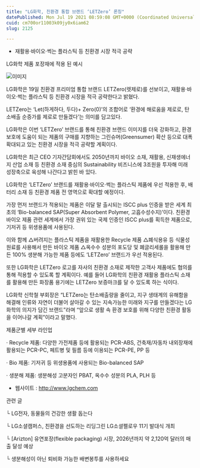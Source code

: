 ```yaml
---
title: "LG화학, 친환경 통합 브랜드 ‘LETZero’ 론칭"
datePublished: Mon Jul 19 2021 08:59:08 GMT+0000 (Coordinated Universal Time)
cuid: cm700or11003k09jy0x6iam62
slug: 2125

---
```



- 재활용·바이오·썩는 플라스틱 등 친환경 시장 적극 공략

LG화학 제품 포장재에 적용 된 예시

![이미지](https://cdn.hashnode.com/res/hashnode/image/upload/v1739250239730/daa1b42e-2e1a-49a4-b383-3cf550d544f8.jpeg)

LG화학은 19일 친환경 프리미엄 통합 브랜드 LETZero(렛제로)를 선보이고, 재활용·바이오·썩는 플라스틱 등 친환경 시장을 적극 공략한다고 밝혔다.

LETZero는 ‘Let(하게하다, 두다)+ Zero(0)’의 조합어로 ‘환경에 해로움을 제로로, 탄소배출 순증가를 제로로 만들겠다’는 의미를 담고있다.

LG화학은 이번 ‘LETZero’ 브랜드를 통해 친환경 브랜드 이미지를 더욱 강화하고, 환경보호에 도움이 되는 제품의 구매를 지향하는 그린슈머(Greensumer) 확산 등으로 대폭 확대되고 있는 친환경 시장을 적극 공략할 계획이다.

LG화학은 최근 CEO 기자간담회에서도 2050년까지 바이오 소재, 재활용, 신재생에너지 산업 소재 등 친환경 소재 중심의 Sustainability 비즈니스에 3조원을 투자해 미래 성장축으로 육성해 나간다고 밝힌 바 있다.

LG화학은 ‘LETZero’ 브랜드를 재활용·바이오·썩는 플라스틱 제품에 우선 적용한 후, 배터리 소재 등 친환경 제품 전 영역으로 확대할 예정이다.

가장 먼저 브랜드가 적용되는 제품은 이달 말 출시되는 ISCC plus 인증을 받은 세계 최초의 ‘Bio-balanced SAP(Super Absorbent Polymer, 고흡수성수지)’이다. 친환경 바이오 제품 관련 세계에서 가장 권위 있는 국제 인증인 ISCC plus를 획득한 제품으로, 기저귀 등 위생용품에 사용된다.

이와 함께 △버려지는 플라스틱 제품을 재활용한 Recycle 제품 △폐식용유 등 식물성 원료를 사용해서 만든 바이오 제품 △옥수수 성분의 포도당 및 폐글리세롤을 활용해 만든 100% 생분해 가능한 제품 등에도 ‘LETZero’ 브랜드가 우선 적용된다.

또한 LG화학은 LETZero 로고를 자사의 친환경 소재로 제작한 고객사 제품에도 협의를 통해 적용할 수 있도록 할 계획이다. 예를 들어 LG화학의 친환경 재활용 플라스틱 소재를 활용해 만든 화장품 용기에는 LETZero 보증마크를 달 수 있도록 하는 식이다.

LG화학 신학철 부회장은 “LETZero는 탄소배출량을 줄이고, 지구 생태계의 유해함을 해결해 인류와 자연이 더불어 살아갈 수 있는 지속가능한 미래와 지구를 만들겠다는 LG화학의 의지가 담긴 브랜드”라며 “앞으로 생활 속 환경 보호를 위해 다양한 친환경 활동을 이어나갈 계획”이라고 말했다.

제품군별 세부 라인업

· Recycle 제품: 다양한 가전제품 등에 활용되는 PCR-ABS, 건축재/자동차 내외장재에 활용되는 PCR-PC, 페트병 및 필름 등에 이용되는 PCR-PE, PP 등

· Bio 제품: 기저귀 등 위생용품에 사용되는 Bio-balanced SAP

· 생분해 제품: 생분해성 고분자인 PBAT, 옥수수 성분의 PLA, PLH 등

- 웹사이트 : http://www.lgchem.com

관련 글

└ LG전자, 동물들의 건강한 생활 돕는다

└ LG소셜캠퍼스, 친환경을 선도하는 리딩그린 LG소셜펠로우 11기 발대식 개최

└ [Arizton] 유연포장(flexible packaging) 시장, 2026년까지 약 2,120억 달러의 매출 달성 예상

└ 생분해성이 아닌 퇴비화 가능한 배변봉투를 사용하세요